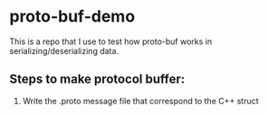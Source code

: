 # proto-buf-demo
This is a repo that I use to test how proto-buf works in serializing/deserializing data. 

## Steps to make protocol buffer:
1. Write the .proto message file that correspond to the C++ struct
